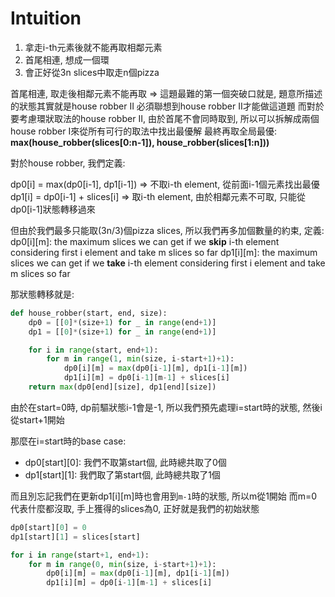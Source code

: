 # Intuition

1. 拿走i-th元素後就不能再取相鄰元素
2. 首尾相連, 想成一個環
3. 會正好從3n slices中取走n個pizza

首尾相連, 取走後相鄰元素不能再取 => 這題最難的第一個突破口就是, 題意所描述的狀態其實就是house robber II
必須聯想到house robber II才能做這道題
而對於要考慮環狀取法的house robber II, 由於首尾不會同時取到, 所以可以拆解成兩個house robber I來從所有可行的取法中找出最優解
最終再取全局最優: **max(house_robber(slices[0:n-1]), house_robber(slices[1:n]))**

對於house robber, 我們定義:

dp0[i] = max(dp0[i-1], dp1[i-1]) => 不取i-th element, 從前面i-1個元素找出最優
dp1[i] = dp0[i-1] + slices[i] => 取i-th element, 由於相鄰元素不可取, 只能從dp0[i-1]狀態轉移過來

但由於我們最多只能取(3n/3)個pizza slices, 所以我們再多加個數量的約束, 定義:
dp0[i][m]: the maximum slices we can get if we **skip** i-th element considering first i element and take m slices so far
dp1[i][m]: the maximum slices we can get if we **take** i-th element considering first i element and take m slices so far

那狀態轉移就是:

```py
def house_robber(start, end, size):
    dp0 = [[0]*(size+1) for _ in range(end+1)]
    dp1 = [[0]*(size+1) for _ in range(end+1)]

    for i in range(start, end+1):
        for m in range(1, min(size, i-start+1)+1):
            dp0[i][m] = max(dp0[i-1][m], dp1[i-1][m])
            dp1[i][m] = dp0[i-1][m-1] + slices[i]
    return max(dp0[end][size], dp1[end][size])
```

由於在start=0時, dp前驅狀態i-1會是-1, 所以我們預先處理i=start時的狀態, 然後i從start+1開始

那麼在i=start時的base case:
- dp0[start][0]: 我們不取第start個, 此時總共取了0個
- dp1[start][1]: 我們取了第start個, 此時總共取了1個

而且別忘記我們在更新dp1[i][m]時也會用到`m-1`時的狀態, 所以m從1開始
而m=0代表什麼都沒取, 手上獲得的slices為0, 正好就是我們的初始狀態

```py
dp0[start][0] = 0
dp1[start][1] = slices[start]

for i in range(start+1, end+1):
    for m in range(0, min(size, i-start+1)+1):
        dp0[i][m] = max(dp0[i-1][m], dp1[i-1][m])
        dp1[i][m] = dp0[i-1][m-1] + slices[i]
```